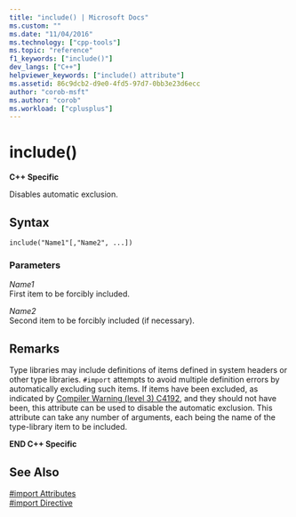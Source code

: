 ```yaml
---
title: "include() | Microsoft Docs"
ms.custom: ""
ms.date: "11/04/2016"
ms.technology: ["cpp-tools"]
ms.topic: "reference"
f1_keywords: ["include()"]
dev_langs: ["C++"]
helpviewer_keywords: ["include() attribute"]
ms.assetid: 86c9dcb2-d9e0-4fd5-97d7-0bb3e23d6ecc
author: "corob-msft"
ms.author: "corob"
ms.workload: ["cplusplus"]
---
```

# include()
**C++ Specific**  
  
Disables automatic exclusion.  
  
## Syntax  
  
```  
include("Name1"[,"Name2", ...])  
```  
  
### Parameters  
*Name1*  
First item to be forcibly included.  
  
*Name2*  
Second item to be forcibly included (if necessary).  
  
## Remarks  
 
Type libraries may include definitions of items defined in system headers or other type libraries. `#import` attempts to avoid multiple definition errors by automatically excluding such items. If items have been excluded, as indicated by [Compiler Warning (level 3) C4192](../error-messages/compiler-warnings/compiler-warning-level-3-c4192.md), and they should not have been, this attribute can be used to disable the automatic exclusion. This attribute can take any number of arguments, each being the name of the type-library item to be included.  
  
**END C++ Specific**  
  
## See Also  
 
[#import Attributes](../preprocessor/hash-import-attributes-cpp.md)<br/>
[#import Directive](../preprocessor/hash-import-directive-cpp.md)